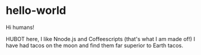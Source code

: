 # hello-world
Hi humans!

HUBOT here, I like Nnode.js and Coffeescripts (that's what I am made of!)
I have  had tacos on the moon  and find them far superior to Earth tacos.

